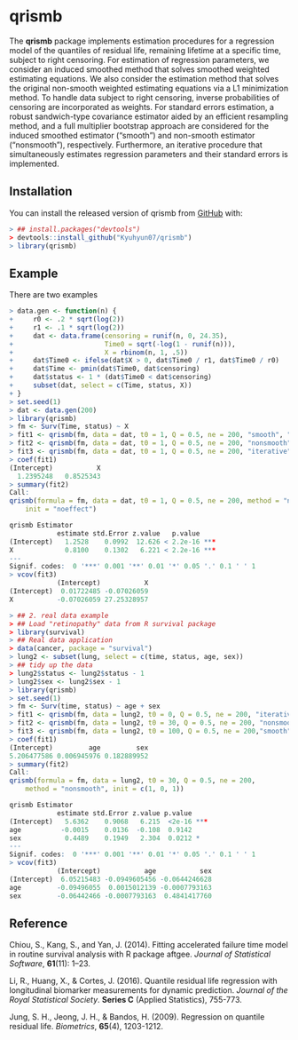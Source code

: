 
<!-- README.md is generated from README.Rmd. Please edit that file -->

# qrismb

<!-- badges: start -->
<!-- badges: end -->

The **qrismb** package implements estimation procedures for a regression
model of the quantiles of residual life, remaining lifetime at a
specific time, subject to right censoring. For estimation of regression
parameters, we consider an induced smoothed method that solves smoothed
weighted estimating equations. We also consider the estimation method
that solves the original non-smooth weighted estimating equations via a
L1 minimization method. To handle data subject to right censoring,
inverse probabilities of censoring are incorporated as weights. For
standard errors estimation, a robust sandwich-type covariance estimator
aided by an efficient resampling method, and a full multiplier bootstrap
approach are considered for the induced smoothed estimator (“smooth”)
and non-smooth estimator (“nonsmooth”), respectively. Furthermore, an
iterative procedure that simultaneously estimates regression parameters
and their standard errors is implemented.

## Installation

You can install the released version of qrismb from
[GitHub](https://github.com/Kyuhyun07/qrismb) with:

``` r
> ## install.packages("devtools")
> devtools::install_github("Kyuhyun07/qrismb")
> library(qrismb)
```

## Example

There are two examples

``` r
> data.gen <- function(n) {
+     r0 <- .2 * sqrt(log(2))
+     r1 <- .1 * sqrt(log(2))
+     dat <- data.frame(censoring = runif(n, 0, 24.35),
+                       Time0 = sqrt(-log(1 - runif(n))),
+                       X = rbinom(n, 1, .5))
+     dat$Time0 <- ifelse(dat$X > 0, dat$Time0 / r1, dat$Time0 / r0)
+     dat$Time <- pmin(dat$Time0, dat$censoring)
+     dat$status <- 1 * (dat$Time0 < dat$censoring)
+     subset(dat, select = c(Time, status, X))
+ }
> set.seed(1)
> dat <- data.gen(200)
> library(qrismb)
> fm <- Surv(Time, status) ~ X
> fit1 <- qrismb(fm, data = dat, t0 = 1, Q = 0.5, ne = 200, "smooth", "rq")
> fit2 <- qrismb(fm, data = dat, t0 = 1, Q = 0.5, ne = 200, "nonsmooth", "noeffect")
> fit3 <- qrismb(fm, data = dat, t0 = 1, Q = 0.5, ne = 200, "iterative", c(2,1))
> coef(fit1)
(Intercept)           X 
  1.2395248   0.8525343 
> summary(fit2)
Call:
qrismb(formula = fm, data = dat, t0 = 1, Q = 0.5, ne = 200, method = "nonsmooth", 
    init = "noeffect")

qrismb Estimator
            estimate std.Error z.value   p.value    
(Intercept)   1.2528    0.0992  12.626 < 2.2e-16 ***
X             0.8100    0.1302   6.221 < 2.2e-16 ***
---
Signif. codes:  0 '***' 0.001 '**' 0.01 '*' 0.05 '.' 0.1 ' ' 1
> vcov(fit3)
            (Intercept)           X
(Intercept)  0.01722485 -0.07026059
X           -0.07026059 27.25328957
```

``` r
> ## 2. real data example
> ## Load "retinopathy" data from R survival package
> library(survival)
> ## Real data application
> data(cancer, package = "survival")
> lung2 <- subset(lung, select = c(time, status, age, sex))
> ## tidy up the data
> lung2$status <- lung2$status - 1
> lung2$sex <- lung2$sex - 1
> library(qrismb)
> set.seed(1)
> fm <- Surv(time, status) ~ age + sex
> fit1 <- qrismb(fm, data = lung2, t0 = 0, Q = 0.5, ne = 200, "iterative", "rq")
> fit2 <- qrismb(fm, data = lung2, t0 = 30, Q = 0.5, ne = 200, "nonsmooth", c(1,0,1))
> fit3 <- qrismb(fm, data = lung2, t0 = 100, Q = 0.5, ne = 200,"smooth", "noeffect")
> coef(fit1)
(Intercept)         age         sex 
5.206477586 0.006945976 0.182889952 
> summary(fit2)
Call:
qrismb(formula = fm, data = lung2, t0 = 30, Q = 0.5, ne = 200, 
    method = "nonsmooth", init = c(1, 0, 1))

qrismb Estimator
            estimate std.Error z.value p.value    
(Intercept)   5.6362    0.9068   6.215  <2e-16 ***
age          -0.0015    0.0136  -0.108  0.9142    
sex           0.4489    0.1949   2.304  0.0212 *  
---
Signif. codes:  0 '***' 0.001 '**' 0.01 '*' 0.05 '.' 0.1 ' ' 1
> vcov(fit3)
            (Intercept)           age           sex
(Intercept)  6.05215483 -0.0949605456 -0.0644246628
age         -0.09496055  0.0015012139 -0.0007793163
sex         -0.06442466 -0.0007793163  0.4841417760
```

## Reference

Chiou, S., Kang, S., and Yan, J. (2014). Fitting accelerated failure
time model in routine survival analysis with R package aftgee. *Journal
of Statistical Software*, **61**(11): 1–23.

Li, R., Huang, X., & Cortes, J. (2016). Quantile residual life
regression with longitudinal biomarker measurements for dynamic
prediction. *Journal of the Royal Statistical Society*. **Series C**
(Applied Statistics), 755-773.

Jung, S. H., Jeong, J. H., & Bandos, H. (2009). Regression on quantile
residual life. *Biometrics*, **65**(4), 1203-1212.
